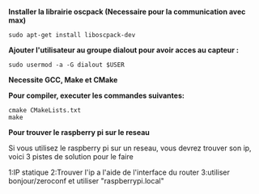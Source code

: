 **Installer la librairie oscpack (Necessaire pour la communication avec max)**

    sudo apt-get install liboscpack-dev

**Ajouter l'utilisateur au groupe dialout pour avoir acces au capteur :**

    sudo usermod -a -G dialout $USER


**Necessite GCC, Make et CMake**

**Pour compiler, executer les commandes suivantes:** 

    cmake CMakeLists.txt
    make
    
    
**Pour trouver le raspberry pi sur le reseau**

Si vous utilisez le raspberry pi sur un reseau, vous devrez trouver son ip, voici 3 pistes de solution pour le faire

1:IP statique
2:Trouver l'ip a l'aide de l'interface du router
3:utiliser bonjour/zeroconf et utiliser "raspberrypi.local"

